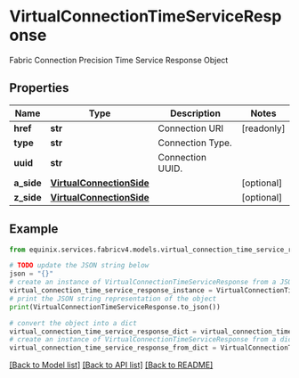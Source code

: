 # VirtualConnectionTimeServiceResponse

Fabric Connection Precision Time Service Response Object

## Properties

Name | Type | Description | Notes
------------ | ------------- | ------------- | -------------
**href** | **str** | Connection URI | [readonly] 
**type** | **str** | Connection Type. | 
**uuid** | **str** | Connection UUID. | 
**a_side** | [**VirtualConnectionSide**](VirtualConnectionSide.md) |  | [optional] 
**z_side** | [**VirtualConnectionSide**](VirtualConnectionSide.md) |  | [optional] 

## Example

```python
from equinix.services.fabricv4.models.virtual_connection_time_service_response import VirtualConnectionTimeServiceResponse

# TODO update the JSON string below
json = "{}"
# create an instance of VirtualConnectionTimeServiceResponse from a JSON string
virtual_connection_time_service_response_instance = VirtualConnectionTimeServiceResponse.from_json(json)
# print the JSON string representation of the object
print(VirtualConnectionTimeServiceResponse.to_json())

# convert the object into a dict
virtual_connection_time_service_response_dict = virtual_connection_time_service_response_instance.to_dict()
# create an instance of VirtualConnectionTimeServiceResponse from a dict
virtual_connection_time_service_response_from_dict = VirtualConnectionTimeServiceResponse.from_dict(virtual_connection_time_service_response_dict)
```
[[Back to Model list]](../README.md#documentation-for-models) [[Back to API list]](../README.md#documentation-for-api-endpoints) [[Back to README]](../README.md)


